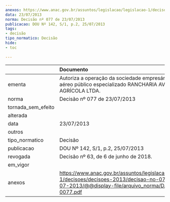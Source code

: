 ```yaml
---
anexos: https://www.anac.gov.br/assuntos/legislacao/legislacao-1/decisoes/decisoes-2013/decisao-no-077-de-23-07-2013/@@display-file/arquivo_norma/DA2013-0077.pdf
data: 23/07/2013
norma: Decisão nº 077 de 23/07/2013
publicacao: DOU Nº 142, S/1, p.2, 25/07/2013
tags:
- decisão
tipo_normatico: Decisão
hide: 
- toc 
 
---
```


|                    | Documento                                                                                                                                                 |
|:-------------------|:----------------------------------------------------------------------------------------------------------------------------------------------------------|
| ementa             | Autoriza a operação da sociedade empresária de serviço aéreo público especializado RANCHARIA AVIAÇÃO AGRÍCOLA LTDA.                                       |
| norma              | Decisão nº 077 de 23/07/2013                                                                                                                              |
| tornada_sem_efeito |                                                                                                                                                           |
| alterada           |                                                                                                                                                           |
| data               | 23/07/2013                                                                                                                                                |
| outros             |                                                                                                                                                           |
| tipo_normatico     | Decisão                                                                                                                                                   |
| publicacao         | DOU Nº 142, S/1, p.2, 25/07/2013                                                                                                                          |
| revogada           | Decisão nº 63, de 6 de junho de 2018.                                                                                                                     |
| em_vigor           |                                                                                                                                                           |
| anexos             | https://www.anac.gov.br/assuntos/legislacao/legislacao-1/decisoes/decisoes-2013/decisao-no-077-de-23-07-2013/@@display-file/arquivo_norma/DA2013-0077.pdf |